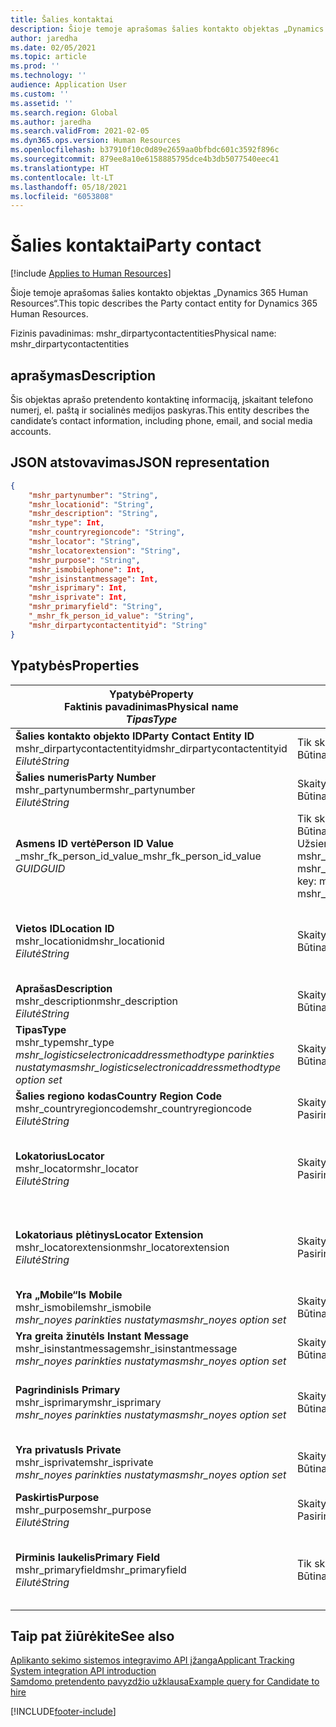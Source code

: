 ```yaml
---
title: Šalies kontaktai
description: Šioje temoje aprašomas šalies kontakto objektas „Dynamics 365 Human Resources“.
author: jaredha
ms.date: 02/05/2021
ms.topic: article
ms.prod: ''
ms.technology: ''
audience: Application User
ms.custom: ''
ms.assetid: ''
ms.search.region: Global
ms.author: jaredha
ms.search.validFrom: 2021-02-05
ms.dyn365.ops.version: Human Resources
ms.openlocfilehash: b37910f10c0d89e2659aa0bfbdc601c3592f896c
ms.sourcegitcommit: 879ee8a10e6158885795dce4b3db5077540eec41
ms.translationtype: HT
ms.contentlocale: lt-LT
ms.lasthandoff: 05/18/2021
ms.locfileid: "6053808"
---
```

# <a name="party-contact"></a><span data-ttu-id="e0f75-103">Šalies kontaktai</span><span class="sxs-lookup"><span data-stu-id="e0f75-103">Party contact</span></span>

[!include [Applies to Human Resources](../includes/applies-to-hr.md)]

<span data-ttu-id="e0f75-104">Šioje temoje aprašomas šalies kontakto objektas „Dynamics 365 Human Resources“.</span><span class="sxs-lookup"><span data-stu-id="e0f75-104">This topic describes the Party contact entity for Dynamics 365 Human Resources.</span></span>

<span data-ttu-id="e0f75-105">Fizinis pavadinimas: mshr_dirpartycontactentities</span><span class="sxs-lookup"><span data-stu-id="e0f75-105">Physical name: mshr_dirpartycontactentities</span></span>

## <a name="description"></a><span data-ttu-id="e0f75-106">aprašymas</span><span class="sxs-lookup"><span data-stu-id="e0f75-106">Description</span></span>

<span data-ttu-id="e0f75-107">Šis objektas aprašo pretendento kontaktinę informaciją, įskaitant telefono numerį, el. paštą ir socialinės medijos paskyras.</span><span class="sxs-lookup"><span data-stu-id="e0f75-107">This entity describes the candidate’s contact information, including phone, email, and social media accounts.</span></span>

## <a name="json-representation"></a><span data-ttu-id="e0f75-108">JSON atstovavimas</span><span class="sxs-lookup"><span data-stu-id="e0f75-108">JSON representation</span></span>

```json
{
    "mshr_partynumber": "String",
    "mshr_locationid": "String",
    "mshr_description": "String",
    "mshr_type": Int,
    "mshr_countryregioncode": "String",
    "mshr_locator": "String",
    "mshr_locatorextension": "String",
    "mshr_purpose": "String",
    "mshr_ismobilephone": Int,
    "mshr_isinstantmessage": Int,
    "mshr_isprimary": Int,
    "mshr_isprivate": Int,
    "mshr_primaryfield": "String",
    "_mshr_fk_person_id_value": "String",
    "mshr_dirpartycontactentityid": "String"
}
```

## <a name="properties"></a><span data-ttu-id="e0f75-109">Ypatybės</span><span class="sxs-lookup"><span data-stu-id="e0f75-109">Properties</span></span>

| <span data-ttu-id="e0f75-110">Ypatybė</span><span class="sxs-lookup"><span data-stu-id="e0f75-110">Property</span></span><br><span data-ttu-id="e0f75-111">**Faktinis pavadinimas**</span><span class="sxs-lookup"><span data-stu-id="e0f75-111">**Physical name**</span></span><br><span data-ttu-id="e0f75-112">**_Tipas_**</span><span class="sxs-lookup"><span data-stu-id="e0f75-112">**_Type_**</span></span> | <span data-ttu-id="e0f75-113">Naudoti</span><span class="sxs-lookup"><span data-stu-id="e0f75-113">Use</span></span> | <span data-ttu-id="e0f75-114">aprašymas</span><span class="sxs-lookup"><span data-stu-id="e0f75-114">Description</span></span> |
| --- | --- | --- |
| <span data-ttu-id="e0f75-115">**Šalies kontakto objekto ID**</span><span class="sxs-lookup"><span data-stu-id="e0f75-115">**Party Contact Entity ID**</span></span><br><span data-ttu-id="e0f75-116">mshr_dirpartycontactentityid</span><span class="sxs-lookup"><span data-stu-id="e0f75-116">mshr_dirpartycontactentityid</span></span><br><span data-ttu-id="e0f75-117">*Eilutė*</span><span class="sxs-lookup"><span data-stu-id="e0f75-117">*String*</span></span> | <span data-ttu-id="e0f75-118">Tik skaitomas</span><span class="sxs-lookup"><span data-stu-id="e0f75-118">Read-only</span></span><br><span data-ttu-id="e0f75-119">Būtina</span><span class="sxs-lookup"><span data-stu-id="e0f75-119">Required</span></span> | <span data-ttu-id="e0f75-120">Sistemos sukurtas unikalus identifikatorius objekto įrašui.</span><span class="sxs-lookup"><span data-stu-id="e0f75-120">System-generated unique identifier for the entity record.</span></span> |
| <span data-ttu-id="e0f75-121">**Šalies numeris**</span><span class="sxs-lookup"><span data-stu-id="e0f75-121">**Party Number**</span></span><br><span data-ttu-id="e0f75-122">mshr_partynumber</span><span class="sxs-lookup"><span data-stu-id="e0f75-122">mshr_partynumber</span></span><br><span data-ttu-id="e0f75-123">*Eilutė*</span><span class="sxs-lookup"><span data-stu-id="e0f75-123">*String*</span></span> | <span data-ttu-id="e0f75-124">Skaitymas/rašymas</span><span class="sxs-lookup"><span data-stu-id="e0f75-124">Read/write</span></span><br><span data-ttu-id="e0f75-125">Būtina</span><span class="sxs-lookup"><span data-stu-id="e0f75-125">Required</span></span> | <span data-ttu-id="e0f75-126">Susijusios šalies (asmens) įrašo ID.</span><span class="sxs-lookup"><span data-stu-id="e0f75-126">The ID of the associated party (person) record.</span></span> |
| <span data-ttu-id="e0f75-127">**Asmens ID vertė**</span><span class="sxs-lookup"><span data-stu-id="e0f75-127">**Person ID Value**</span></span><br><span data-ttu-id="e0f75-128">_mshr_fk_person_id_value</span><span class="sxs-lookup"><span data-stu-id="e0f75-128">_mshr_fk_person_id_value</span></span><br><span data-ttu-id="e0f75-129">*GUID*</span><span class="sxs-lookup"><span data-stu-id="e0f75-129">*GUID*</span></span> | <span data-ttu-id="e0f75-130">Tik skaitomas</span><span class="sxs-lookup"><span data-stu-id="e0f75-130">Read-only</span></span><br><span data-ttu-id="e0f75-131">Būtina</span><span class="sxs-lookup"><span data-stu-id="e0f75-131">Required</span></span><br><span data-ttu-id="e0f75-132">Užsienio raktas: mshr_dirpersonentityid of mshr_dirpersonentity</span><span class="sxs-lookup"><span data-stu-id="e0f75-132">Foreign key: mshr_dirpersonentityid of mshr_dirpersonentity</span></span> | <span data-ttu-id="e0f75-133">Sistemos sukurtas šalies (asmens) identifikatoriaus objekto įrašas.</span><span class="sxs-lookup"><span data-stu-id="e0f75-133">The system-generated identifier of the party (person) entity record.</span></span> |
| <span data-ttu-id="e0f75-134">**Vietos ID**</span><span class="sxs-lookup"><span data-stu-id="e0f75-134">**Location ID**</span></span><br><span data-ttu-id="e0f75-135">mshr_locationid</span><span class="sxs-lookup"><span data-stu-id="e0f75-135">mshr_locationid</span></span><br><span data-ttu-id="e0f75-136">*Eilutė*</span><span class="sxs-lookup"><span data-stu-id="e0f75-136">*String*</span></span> | <span data-ttu-id="e0f75-137">Skaitymas/rašymas</span><span class="sxs-lookup"><span data-stu-id="e0f75-137">Read/write</span></span><br><span data-ttu-id="e0f75-138">Būtina</span><span class="sxs-lookup"><span data-stu-id="e0f75-138">Required</span></span> | <span data-ttu-id="e0f75-139">Adreso įrašo vietos ID.</span><span class="sxs-lookup"><span data-stu-id="e0f75-139">The location ID of the address record.</span></span> <span data-ttu-id="e0f75-140">Nustatymas mshr_logisticspostaladdresslocationcdsentity objekte.</span><span class="sxs-lookup"><span data-stu-id="e0f75-140">Set up in mshr_logisticspostaladdresslocationcdsentity entity.</span></span> |
| <span data-ttu-id="e0f75-141">**Aprašas**</span><span class="sxs-lookup"><span data-stu-id="e0f75-141">**Description**</span></span><br><span data-ttu-id="e0f75-142">mshr_description</span><span class="sxs-lookup"><span data-stu-id="e0f75-142">mshr_description</span></span><br><span data-ttu-id="e0f75-143">*Eilutė*</span><span class="sxs-lookup"><span data-stu-id="e0f75-143">*String*</span></span> | <span data-ttu-id="e0f75-144">Skaitymas/rašymas</span><span class="sxs-lookup"><span data-stu-id="e0f75-144">Read/write</span></span><br><span data-ttu-id="e0f75-145">Būtina</span><span class="sxs-lookup"><span data-stu-id="e0f75-145">Required</span></span> | <span data-ttu-id="e0f75-146">Kontaktinės informacijos aprašas.</span><span class="sxs-lookup"><span data-stu-id="e0f75-146">The description of the contact details.</span></span> |
| <span data-ttu-id="e0f75-147">**Tipas**</span><span class="sxs-lookup"><span data-stu-id="e0f75-147">**Type**</span></span><br><span data-ttu-id="e0f75-148">mshr_type</span><span class="sxs-lookup"><span data-stu-id="e0f75-148">mshr_type</span></span><br><span data-ttu-id="e0f75-149">*mshr_logisticselectronicaddressmethodtype parinkties nustatymas*</span><span class="sxs-lookup"><span data-stu-id="e0f75-149">*mshr_logisticselectronicaddressmethodtype option set*</span></span> | <span data-ttu-id="e0f75-150">Skaitymas/rašymas</span><span class="sxs-lookup"><span data-stu-id="e0f75-150">Read/write</span></span><br><span data-ttu-id="e0f75-151">Būtina</span><span class="sxs-lookup"><span data-stu-id="e0f75-151">Required</span></span> | <span data-ttu-id="e0f75-152">Išsamios kontaktinės informacijos tipas.</span><span class="sxs-lookup"><span data-stu-id="e0f75-152">The contact detail type.</span></span> |
| <span data-ttu-id="e0f75-153">**Šalies regiono kodas**</span><span class="sxs-lookup"><span data-stu-id="e0f75-153">**Country Region Code**</span></span><br><span data-ttu-id="e0f75-154">mshr_countryregioncode</span><span class="sxs-lookup"><span data-stu-id="e0f75-154">mshr_countryregioncode</span></span><br><span data-ttu-id="e0f75-155">*Eilutė*</span><span class="sxs-lookup"><span data-stu-id="e0f75-155">*String*</span></span> | <span data-ttu-id="e0f75-156">Skaitymas/rašymas</span><span class="sxs-lookup"><span data-stu-id="e0f75-156">Read/write</span></span><br><span data-ttu-id="e0f75-157">Pasirinktinai</span><span class="sxs-lookup"><span data-stu-id="e0f75-157">Optional</span></span> | <span data-ttu-id="e0f75-158">Adreso šalis arba regionas.</span><span class="sxs-lookup"><span data-stu-id="e0f75-158">The country or region of the address.</span></span> |
| <span data-ttu-id="e0f75-159">**Lokatorius**</span><span class="sxs-lookup"><span data-stu-id="e0f75-159">**Locator**</span></span><br><span data-ttu-id="e0f75-160">mshr_locator</span><span class="sxs-lookup"><span data-stu-id="e0f75-160">mshr_locator</span></span><br><span data-ttu-id="e0f75-161">*Eilutė*</span><span class="sxs-lookup"><span data-stu-id="e0f75-161">*String*</span></span> | <span data-ttu-id="e0f75-162">Skaitymas/rašymas</span><span class="sxs-lookup"><span data-stu-id="e0f75-162">Read/write</span></span><br><span data-ttu-id="e0f75-163">Pasirinktinai</span><span class="sxs-lookup"><span data-stu-id="e0f75-163">Optional</span></span> | <span data-ttu-id="e0f75-164">Išsami kontaktinė informacija.</span><span class="sxs-lookup"><span data-stu-id="e0f75-164">The contact details.</span></span> <span data-ttu-id="e0f75-165">Pavyzdžiui, jei tipas yra **El. pašto adresas**, tuomet šiame laukelyje yra kandidato el. pašto adresas.</span><span class="sxs-lookup"><span data-stu-id="e0f75-165">For example, if the type is **Email address**, then this field contains the candidate’s email address.</span></span> |
| <span data-ttu-id="e0f75-166">**Lokatoriaus plėtinys**</span><span class="sxs-lookup"><span data-stu-id="e0f75-166">**Locator Extension**</span></span><br><span data-ttu-id="e0f75-167">mshr_locatorextension</span><span class="sxs-lookup"><span data-stu-id="e0f75-167">mshr_locatorextension</span></span><br><span data-ttu-id="e0f75-168">*Eilutė*</span><span class="sxs-lookup"><span data-stu-id="e0f75-168">*String*</span></span> | <span data-ttu-id="e0f75-169">Skaitymas/rašymas</span><span class="sxs-lookup"><span data-stu-id="e0f75-169">Read/write</span></span><br><span data-ttu-id="e0f75-170">Pasirinktinai</span><span class="sxs-lookup"><span data-stu-id="e0f75-170">Optional</span></span> | <span data-ttu-id="e0f75-171">Lokatoriaus plėtinys.</span><span class="sxs-lookup"><span data-stu-id="e0f75-171">The locator extension.</span></span> <span data-ttu-id="e0f75-172">Pavyzdžiui, jei tipas yra **Telefonas**, tuomet ši nuosavybė turės telefono numerio plėtinį.</span><span class="sxs-lookup"><span data-stu-id="e0f75-172">For example, if the type is **Phone**, then this property would contain the phone number extension.</span></span> |
| <span data-ttu-id="e0f75-173">**Yra „Mobile“**</span><span class="sxs-lookup"><span data-stu-id="e0f75-173">**Is Mobile**</span></span><br><span data-ttu-id="e0f75-174">mshr_ismobile</span><span class="sxs-lookup"><span data-stu-id="e0f75-174">mshr_ismobile</span></span><br><span data-ttu-id="e0f75-175">*mshr_noyes parinkties nustatymas*</span><span class="sxs-lookup"><span data-stu-id="e0f75-175">*mshr_noyes option set*</span></span> | <span data-ttu-id="e0f75-176">Skaitymas/rašymas</span><span class="sxs-lookup"><span data-stu-id="e0f75-176">Read/write</span></span><br><span data-ttu-id="e0f75-177">Būtina</span><span class="sxs-lookup"><span data-stu-id="e0f75-177">Required</span></span> | <span data-ttu-id="e0f75-178">Nurodo, ar telefono numeris yra mobilus numeris.</span><span class="sxs-lookup"><span data-stu-id="e0f75-178">Specifies whether the phone is a mobile number.</span></span> |
| <span data-ttu-id="e0f75-179">**Yra greita žinutė**</span><span class="sxs-lookup"><span data-stu-id="e0f75-179">**Is Instant Message**</span></span><br><span data-ttu-id="e0f75-180">mshr_isinstantmessage</span><span class="sxs-lookup"><span data-stu-id="e0f75-180">mshr_isinstantmessage</span></span><br><span data-ttu-id="e0f75-181">*mshr_noyes parinkties nustatymas*</span><span class="sxs-lookup"><span data-stu-id="e0f75-181">*mshr_noyes option set*</span></span> | <span data-ttu-id="e0f75-182">Skaitymas/rašymas</span><span class="sxs-lookup"><span data-stu-id="e0f75-182">Read/write</span></span><br><span data-ttu-id="e0f75-183">Būtina</span><span class="sxs-lookup"><span data-stu-id="e0f75-183">Required</span></span> | <span data-ttu-id="e0f75-184">Nurodo, ar telefono numeris yra įjungtas greitoms žinutėms.</span><span class="sxs-lookup"><span data-stu-id="e0f75-184">Specifies whether the phone is enabled for instant messaging.</span></span> |
| <span data-ttu-id="e0f75-185">**Pagrindinis**</span><span class="sxs-lookup"><span data-stu-id="e0f75-185">**Is Primary**</span></span><br><span data-ttu-id="e0f75-186">mshr_isprimary</span><span class="sxs-lookup"><span data-stu-id="e0f75-186">mshr_isprimary</span></span><br><span data-ttu-id="e0f75-187">*mshr_noyes parinkties nustatymas*</span><span class="sxs-lookup"><span data-stu-id="e0f75-187">*mshr_noyes option set*</span></span> | <span data-ttu-id="e0f75-188">Skaitymas/rašymas</span><span class="sxs-lookup"><span data-stu-id="e0f75-188">Read/write</span></span><br><span data-ttu-id="e0f75-189">Būtina</span><span class="sxs-lookup"><span data-stu-id="e0f75-189">Required</span></span> | <span data-ttu-id="e0f75-190">Nustato pirminį kontakto tipo kontaktą.</span><span class="sxs-lookup"><span data-stu-id="e0f75-190">Determines the primary contact of the contact type.</span></span> <span data-ttu-id="e0f75-191">Turi būti tik vienas pirminis įrašas kontakto tipui.</span><span class="sxs-lookup"><span data-stu-id="e0f75-191">There must be only one primary record per contact type.</span></span> |
| <span data-ttu-id="e0f75-192">**Yra privatus**</span><span class="sxs-lookup"><span data-stu-id="e0f75-192">**Is Private**</span></span><br><span data-ttu-id="e0f75-193">mshr_isprivate</span><span class="sxs-lookup"><span data-stu-id="e0f75-193">mshr_isprivate</span></span><br><span data-ttu-id="e0f75-194">*mshr_noyes parinkties nustatymas*</span><span class="sxs-lookup"><span data-stu-id="e0f75-194">*mshr_noyes option set*</span></span> | <span data-ttu-id="e0f75-195">Skaitymas/rašymas</span><span class="sxs-lookup"><span data-stu-id="e0f75-195">Read/write</span></span><br><span data-ttu-id="e0f75-196">Būtina</span><span class="sxs-lookup"><span data-stu-id="e0f75-196">Required</span></span> | <span data-ttu-id="e0f75-197">Nustato, ar šis adresas yra privatus asmens su nustatytu vaidmeniu adresas.</span><span class="sxs-lookup"><span data-stu-id="e0f75-197">Identifies whether this address is a private address for the person.</span></span> |
| <span data-ttu-id="e0f75-198">**Paskirtis**</span><span class="sxs-lookup"><span data-stu-id="e0f75-198">**Purpose**</span></span><br><span data-ttu-id="e0f75-199">mshr_purpose</span><span class="sxs-lookup"><span data-stu-id="e0f75-199">mshr_purpose</span></span><br><span data-ttu-id="e0f75-200">*Eilutė*</span><span class="sxs-lookup"><span data-stu-id="e0f75-200">*String*</span></span> | <span data-ttu-id="e0f75-201">Skaitymas/rašymas</span><span class="sxs-lookup"><span data-stu-id="e0f75-201">Read/write</span></span><br><span data-ttu-id="e0f75-202">Pasirinktinai</span><span class="sxs-lookup"><span data-stu-id="e0f75-202">Optional</span></span> | <span data-ttu-id="e0f75-203">Kontaktinės informacijos vaidmuo/tikslas.</span><span class="sxs-lookup"><span data-stu-id="e0f75-203">The purpose/role of the contact details.</span></span> |
| <span data-ttu-id="e0f75-204">**Pirminis laukelis**</span><span class="sxs-lookup"><span data-stu-id="e0f75-204">**Primary Field**</span></span><br><span data-ttu-id="e0f75-205">mshr_primaryfield</span><span class="sxs-lookup"><span data-stu-id="e0f75-205">mshr_primaryfield</span></span><br><span data-ttu-id="e0f75-206">*Eilutė*</span><span class="sxs-lookup"><span data-stu-id="e0f75-206">*String*</span></span> | <span data-ttu-id="e0f75-207">Tik skaitomas</span><span class="sxs-lookup"><span data-stu-id="e0f75-207">Read-only</span></span><br><span data-ttu-id="e0f75-208">Būtina</span><span class="sxs-lookup"><span data-stu-id="e0f75-208">Required</span></span> | <span data-ttu-id="e0f75-209">Laukeliai, kurie naudojami kaip pirminis objekto įrašo identifikatorius.</span><span class="sxs-lookup"><span data-stu-id="e0f75-209">Field used as a primary identifier of the entity record.</span></span> <span data-ttu-id="e0f75-210">Šalies numerio, tipo, aprašo ir lokatoriaus derinys.</span><span class="sxs-lookup"><span data-stu-id="e0f75-210">Combination of party number, type, description, and locator.</span></span> |

## <a name="see-also"></a><span data-ttu-id="e0f75-211">Taip pat žiūrėkite</span><span class="sxs-lookup"><span data-stu-id="e0f75-211">See also</span></span>

[<span data-ttu-id="e0f75-212">Aplikanto sekimo sistemos integravimo API įžanga</span><span class="sxs-lookup"><span data-stu-id="e0f75-212">Applicant Tracking System integration API introduction</span></span>](hr-admin-integration-ats-api-introduction.md)<br>
[<span data-ttu-id="e0f75-213">Samdomo pretendento pavyzdžio užklausa</span><span class="sxs-lookup"><span data-stu-id="e0f75-213">Example query for Candidate to hire</span></span>](hr-admin-integration-ats-api-candidate-to-hire-example-query.md)



[!INCLUDE[footer-include](../includes/footer-banner.md)]